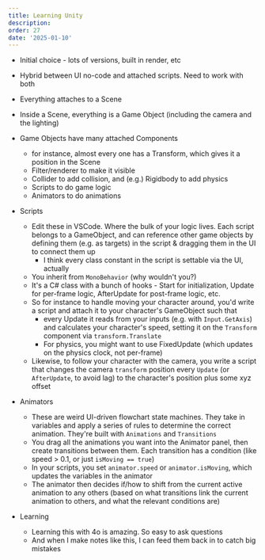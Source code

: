 ```yaml
---
title: Learning Unity
description: 
order: 27
date: '2025-01-10'
---
```


- Initial choice - lots of versions, built in render, etc
- Hybrid between UI no-code and attached scripts. Need to work with both
- Everything attaches to a Scene
- Inside a Scene, everything is a Game Object (including the camera and the lighting)
- Game Objects have many attached Components
  - for instance, almost every one has a Transform, which gives it a position in the Scene
  - Filter/renderer to make it visible
  - Collider to add collision, and (e.g.) Rigidbody to add physics
  - Scripts to do game logic
  - Animators to do animations

- Scripts
  - Edit these in VSCode. Where the bulk of your logic lives. Each script belongs to a GameObject, and can reference other game objects by defining them (e.g. as targets) in the script & dragging them in the UI to connect them up
    - I think every class constant in the script is settable via the UI, actually
  - You inherit from `MonoBehavior` (why wouldn't you?)
  - It's a C# class with a bunch of hooks - Start for initialization, Update for per-frame logic, AfterUpdate for post-frame logic, etc. 
  - So for instance to handle moving your character around, you'd write a script and attach it to your character's GameObject such that
    - every Update it reads from your inputs (e.g. with `Input.GetAxis`) and calculates your character's speed, setting it on the `Transform` component via `transform.Translate`
    - For physics, you might want to use FixedUpdate (which updates on the physics clock, not per-frame)
  - Likewise, to follow your character with the camera, you write a script that changes the camera `transform` position every `Update` (or `AfterUpdate`, to avoid lag) to the character's position plus some xyz offset

- Animators
  - These are weird UI-driven flowchart state machines. They take in variables and apply a series of rules to determine the correct animation. They're built with `Animations` and `Transitions`
  - You drag all the animations you want into the Animator panel, then create transitions between them. Each transition has a condition (like speed > 0.1, or just `isMoving == true`)
  - In your scripts, you set `animator.speed` or `animator.isMoving`, which updates the variables in the animator
  - The animator then decides if/how to shift from the current active animation to any others (based on what transitions link the current animation to others, and what the relevant conditions are)


- Learning
  - Learning this with 4o is amazing. So easy to ask questions
  - And when I make notes like this, I can feed them back in to catch big mistakes
